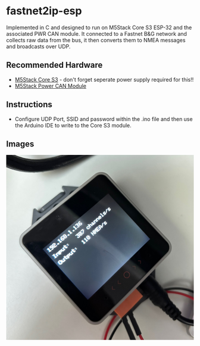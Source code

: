 # fastnet2ip-esp
Implemented in C and designed to run on M5Stack Core S3 ESP-32 and the associated PWR CAN module. It connected to a Fastnet B&G network and collects raw data from the bus, it then converts them to NMEA messages and broadcasts over UDP. 


## Recommended Hardware
- [M5Stack Core S3](https://shop.m5stack.com/products/m5stack-cores3-se-iot-controller-w-o-battery-bottom) - don't forget seperate power supply required for this!!
- [M5Stack Power CAN Module](https://shop.m5stack.com/products/pwrcan-13-2-module-with-isolated-2-ch-can-1-ch-rs485)

## Instructions
- Configure UDP Port, SSID and password within the .ino file and then use the Arduino IDE to write to the Core S3 module.

## Images
![fastnet2ip-esp Running on a M5Stack Core S3](images/cores3.jpeg "Core S3")

